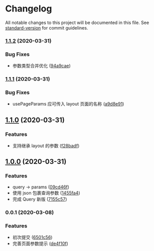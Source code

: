 # Changelog

All notable changes to this project will be documented in this file. See [standard-version](https://github.com/conventional-changelog/standard-version) for commit guidelines.

### [1.1.2](https://github.com/fjc0k/umi-plugin-router-plus/compare/v1.1.1...v1.1.2) (2020-03-31)


### Bug Fixes

* 参数类型合并优化 ([94a9cae](https://github.com/fjc0k/umi-plugin-router-plus/commit/94a9caedf4020f7135742df13c5435cd3e443ec5))

### [1.1.1](https://github.com/fjc0k/umi-plugin-router-plus/compare/v1.1.0...v1.1.1) (2020-03-31)


### Bug Fixes

* usePageParams 应可传入 layout 页面的名称 ([a9d8e91](https://github.com/fjc0k/umi-plugin-router-plus/commit/a9d8e9135bbddd56122ea83859e47255d419400f))

## [1.1.0](https://github.com/fjc0k/umi-plugin-router-plus/compare/v1.0.0...v1.1.0) (2020-03-31)


### Features

* 支持继承 layout 的参数 ([f28badf](https://github.com/fjc0k/umi-plugin-router-plus/commit/f28badf7a971383ebba84e16198bd5968dc1a892))

## [1.0.0](https://github.com/fjc0k/umi-plugin-router-plus/compare/v0.0.1...v1.0.0) (2020-03-31)


### Features

* query -> params ([09cd46f](https://github.com/fjc0k/umi-plugin-router-plus/commit/09cd46f78711a758f1f3d952c1e67c0b18542b41))
* 使用 json 包裹查询参数 ([1455fa4](https://github.com/fjc0k/umi-plugin-router-plus/commit/1455fa452ef6c299c9745ee293fddbdc1d54bfa8))
* 完成 Query 新版 ([7155c57](https://github.com/fjc0k/umi-plugin-router-plus/commit/7155c575af212c6885e6a02d08650a711d12dbaa))

### 0.0.1 (2020-03-08)


### Features

* 初次提交 ([6501c56](https://github.com/fjc0k/umi-plugin-router-plus/commit/6501c56039e7ed0e1c65ccd31207e73f2f29d3b3))
* 完善页面参数提示 ([de4f10f](https://github.com/fjc0k/umi-plugin-router-plus/commit/de4f10fe18d2dac085cc9253b620ce5cf3088264))

